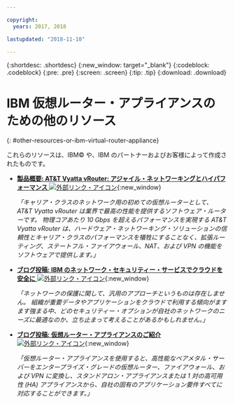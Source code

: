 ```yaml
---

copyright:
  years: 2017, 2018

lastupdated: "2018-11-10"

---
```


{:shortdesc: .shortdesc}
{:new_window: target="_blank"}
{:codeblock: .codeblock}
{:pre: .pre}
{:screen: .screen}
{:tip: .tip}
{:download: .download}

# IBM 仮想ルーター・アプライアンスのための他のリソース
{: #other-resources-or-ibm-virtual-router-appliance}

これらのリソースは、IBM© や、IBM のパートナーおよびお客様によって作成されたものです。

* [**製品概要: AT&T Vyatta vRouter: アジャイル・ネットワーキングとハイパフォーマンス** ![外部リンク・アイコン](../../icons/launch-glyph.svg "外部リンク・アイコン")](https://ibm.box.com/s/v1kp0nhfa8eqmnj0klosc8zkgixzcis2){:new_window}

    *「キャリア・クラスのネットワーク用の初めての仮想ルーターとして、AT&T Vyatta vRouter は業界で最高の性能を提供するソフトウェア・ルーターです。 物理コアあたり 10 Gbps を超えるパフォーマンスを実現する AT&T Vyatta vRouter は、ハードウェア・ネットワーキング・ソリューションの信頼性とキャリア・クラスのパフォーマンスを犠牲にすることなく、拡張ルーティング、ステートフル・ファイアウォール、NAT、および VPN の機能をソフトウェアで提供します。」*

* [**ブログ投稿: IBM のネットワーク・セキュリティー・サービスでクラウドを安全に** ![外部リンク・アイコン](../../icons/launch-glyph.svg "外部リンク・アイコン")](https://www.ibm.com/blogs/bluemix/2017/09/keep-cloud-safe-ibm-network-security-services/){:new_window}

    *「ネットワークの保護に関して、汎用のアプローチというものは存在しません。 組織が重要データやアプリケーションをクラウドで利用する傾向がますます強まる中、どのセキュリティー・オプションが自社のネットワークのニーズに最適なのか、立ち止まって考えることがあるかもしれません。」*
    
* [**ブログ投稿: 仮想ルーター・アプライアンスのご紹介** ![外部リンク・アイコン](../../icons/launch-glyph.svg "外部リンク・アイコン")](https://www.ibm.com/blogs/bluemix/2017/07/virtual-router-appliance/){:new_window}

    *「仮想ルーター・アプライアンスを使用すると、高性能なベアメタル・サーバーをエンタープライズ・グレードの仮想ルーター、ファイアウォール、および VPN に変換し、スタンドアロン・アプライアンスまたは 1 対の高可用性 (HA) アプライアンスから、自社の固有のアプリケーション要件すべてに対応することができます。」*
